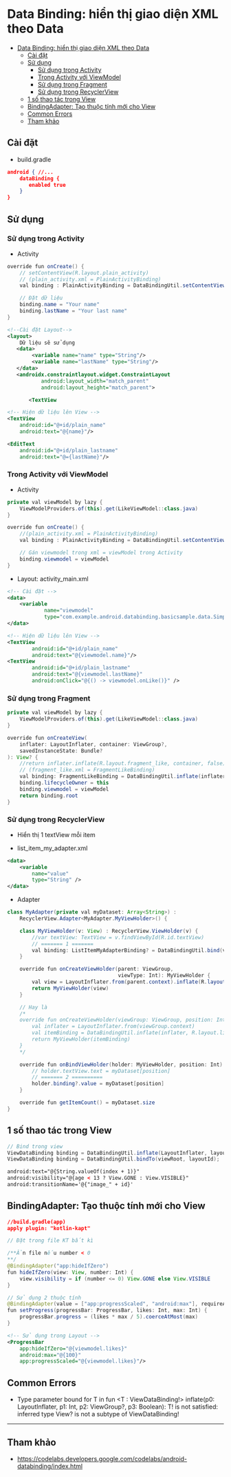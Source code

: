 # Data Binding: hiển thị giao diện XML theo Data

- [Data Binding: hiển thị giao diện XML theo Data](#data-binding-hiển-thị-giao-diện-xml-theo-data)
  - [Cài đặt](#cài-đặt)
  - [Sử dụng](#sử-dụng)
    - [Sử dụng trong Activity](#sử-dụng-trong-activity)
    - [Trong Activity với ViewModel](#trong-activity-với-viewmodel)
    - [Sử dụng trong Fragment](#sử-dụng-trong-fragment)
    - [Sử dụng trong RecyclerView](#sử-dụng-trong-recyclerview)
  - [1 số thao tác trong View](#1-số-thao-tác-trong-view)
  - [BindingAdapter: Tạo thuộc tính mới cho View](#bindingadapter-tạo-thuộc-tính-mới-cho-view)
  - [Common Errors](#common-errors)
  - [Tham khảo](#tham-khảo)

## Cài đặt

- build.gradle

```json
android { //...
    dataBinding {
       enabled true
    }
}
```

## Sử dụng

### Sử dụng trong Activity

- Activity

```java
override fun onCreate() {
    // setContentView(R.layout.plain_activity)
    // (plain_activity.xml = PlainActivityBinding)
    val binding : PlainActivityBinding = DataBindingUtil.setContentView(this, R.layout.plain_activity)

    // Đặt dữ liệu
    binding.name = "Your name"
    binding.lastName = "Your last name"
}
```

```xml
<!--Cài đặt Layout-->
<layout>
    Dữ liệu sẽ sử dụng
   <data>
        <variable name="name" type="String"/>
        <variable name="lastName" type="String"/>
   </data>
   <androidx.constraintlayout.widget.ConstraintLayout
           android:layout_width="match_parent"
           android:layout_height="match_parent">

       <TextView
```

```xml
<!-- Hiện dữ liệu lên View -->
<TextView
    android:id="@+id/plain_name"
    android:text="@{name}"/>

<EditText
    android:id="@+id/plain_lastname"
    android:text="@={lastName}"/>
```

### Trong Activity với ViewModel

- Activity

```java
private val viewModel by lazy {
    ViewModelProviders.of(this).get(LikeViewModel::class.java)
}

override fun onCreate() {
    //(plain_activity.xml = PlainActivityBinding)
    val binding : PlainActivityBinding = DataBindingUtil.setContentView(this, R.layout.activity_main)

    // Gán viewmodel trong xml = viewModel trong Activity
    binding.viewmodel = viewModel
}
```

- Layout: activity_main.xml

```xml
<!-- Cài đặt -->
<data>
    <variable
            name="viewmodel"
            type="com.example.android.databinding.basicsample.data.SimpleViewModel"/>
</data>

<!-- Hiện dữ liệu lên View -->
<TextView
        android:id="@+id/plain_name"
        android:text="@{viewmodel.name}"/>
<TextView
        android:id="@+id/plain_lastname"
        android:text="@{viewmodel.lastName}"
        android:onClick="@{() -> viewmodel.onLike()}" />
```

### Sử dụng trong Fragment

```java
private val viewModel by lazy {
    ViewModelProviders.of(this).get(LikeViewModel::class.java)
}

override fun onCreateView(
    inflater: LayoutInflater, container: ViewGroup?,
    savedInstanceState: Bundle?
): View? {
    //return inflater.inflate(R.layout.fragment_like, container, false)
    // (fragment_like.xml = FragmentLikeBinding)
    val binding: FragmentLikeBinding = DataBindingUtil.inflate(inflater, R.layout.fragment_like, container, false)
    binding.lifecycleOwner = this
    binding.viewmodel = viewModel
    return binding.root
}
```

### Sử dụng trong RecyclerView

- Hiển thị 1 textView mỗi item

- list_item_my_adapter.xml

```xml
<data>
    <variable
        name="value"
        type="String" />
</data>
```

- Adapter

```java
class MyAdapter(private val myDataset: Array<String>) :
    RecyclerView.Adapter<MyAdapter.MyViewHolder>() {

    class MyViewHolder(v: View) : RecyclerView.ViewHolder(v) {
        //var textView: TextView = v.findViewById(R.id.textView)
        // ======= 1 =======
        val binding: ListItemMyAdapterBinding? = DataBindingUtil.bind(v)
    }

    override fun onCreateViewHolder(parent: ViewGroup,
                                    viewType: Int): MyViewHolder {
        val view = LayoutInflater.from(parent.context).inflate(R.layout.list_item_my_adapter, parent, false)
        return MyViewHolder(view)
    }

    // Hay là
    /*
    override fun onCreateViewHolder(viewGroup: ViewGroup, position: Int): MyViewHolder {
        val inflater = LayoutInflater.from(viewGroup.context)
        val itemBinding = DataBindingUtil.inflate(inflater, R.layout.list_item_my_adapter, viewGroup, false)
        return MyViewHolder(itemBinding)
    }
    */

    override fun onBindViewHolder(holder: MyViewHolder, position: Int) {
        // holder.textView.text = myDataset[position]
        // ======= 2 ==========
        holder.binding?.value = myDataset[position]
    }

    override fun getItemCount() = myDataset.size
}
```

## 1 số thao tác trong View

```java
// Bind trong view
ViewDataBinding binding = DataBindingUtil.inflate(LayoutInflater, layoutId, parent, attachToParent);
ViewDataBinding binding = DataBindingUtil.bindTo(viewRoot, layoutId);
```

```xml
android:text="@{String.valueOf(index + 1)}"
android:visibility="@{age < 13 ? View.GONE : View.VISIBLE}"
android:transitionName='@{"image_" + id}'
```

## BindingAdapter: Tạo thuộc tính mới cho View

```json
//build.gradle(app)
apply plugin: "kotlin-kapt"
```

```java
// Đặt trong file KT bất kì

/**Ẩn file nếu number < 0
**/
@BindingAdapter("app:hideIfZero")
fun hideIfZero(view: View, number: Int) {
    view.visibility = if (number <= 0) View.GONE else View.VISIBLE
}

// Sử dụng 2 thuộc tính
@BindingAdapter(value = ["app:progressScaled", "android:max"], requireAll = true)
fun setProgress(progressBar: ProgressBar, likes: Int, max: Int) {
    progressBar.progress = (likes * max / 5).coerceAtMost(max)
}
```

```xml
<!-- Sử dụng trong Layout -->
<ProgressBar
    app:hideIfZero="@{viewmodel.likes}"
    android:max="@{100}"
    app:progressScaled="@{viewmodel.likes}"/>
```

## Common Errors

- Type parameter bound for T in fun <T : ViewDataBinding!> inflate(p0: LayoutInflater, p1: Int, p2: ViewGroup?, p3: Boolean): T!
 is not satisfied: inferred type View? is not a subtype of ViewDataBinding!

---

## Tham khảo

- <https://codelabs.developers.google.com/codelabs/android-databinding/index.html>
